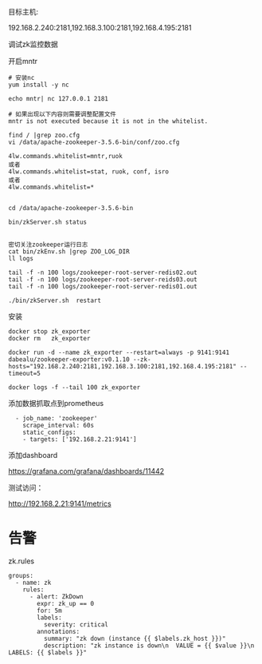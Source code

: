 目标主机:

192.168.2.240:2181,192.168.3.100:2181,192.168.4.195:2181

调试zk监控数据

开启mntr

```
# 安装nc
yum install -y nc

echo mntr| nc 127.0.0.1 2181

# 如果出现以下内容则需要调整配置文件
mntr is not executed because it is not in the whitelist.

find / |grep zoo.cfg
vi /data/apache-zookeeper-3.5.6-bin/conf/zoo.cfg

4lw.commands.whitelist=mntr,ruok
或者
4lw.commands.whitelist=stat, ruok, conf, isro
或者
4lw.commands.whitelist=*


cd /data/apache-zookeeper-3.5.6-bin

bin/zkServer.sh status


密切关注zookeeper运行日志
cat bin/zkEnv.sh |grep ZOO_LOG_DIR
ll logs

tail -f -n 100 logs/zookeeper-root-server-redis02.out
tail -f -n 100 logs/zookeeper-root-server-reids03.out
tail -f -n 100 logs/zookeeper-root-server-redis01.out

./bin/zkServer.sh  restart
```



安装

```
docker stop zk_exporter
docker rm   zk_exporter

docker run -d --name zk_exporter --restart=always -p 9141:9141 dabealu/zookeeper-exporter:v0.1.10 --zk-hosts="192.168.2.240:2181,192.168.3.100:2181,192.168.4.195:2181" --timeout=5

docker logs -f --tail 100 zk_exporter
```



添加数据抓取点到prometheus

```
  - job_name: 'zookeeper'
    scrape_interval: 60s
    static_configs:
    - targets: ['192.168.2.21:9141']
```

添加dashboard

https://grafana.com/grafana/dashboards/11442



测试访问：

http://192.168.2.21:9141/metrics

# 告警

zk.rules

```
groups:
  - name: zk
    rules:
      - alert: ZkDown
        expr: zk_up == 0
        for: 5m
        labels:
          severity: critical
        annotations:
          summary: "zk down (instance {{ $labels.zk_host }})"
          description: "zk instance is down\n  VALUE = {{ $value }}\n  LABELS: {{ $labels }}"
```

